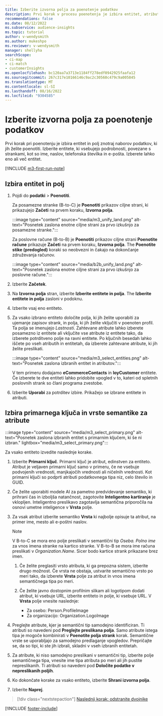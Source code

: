 ```yaml
---
title: Izberite izvorna polja za poenotenje podatkov
description: Prvi korak v procesu poenotenja je izbira entitet, atributov, primarnih ključev in semantičnih tipov za preslikavo podatkov v poenoten profil stranke.
recommendations: false
ms.date: 08/12/2022
ms.subservice: audience-insights
ms.topic: tutorial
author: v-wendysmith
ms.author: mukeshpo
ms.reviewer: v-wendysmith
manager: shellyha
searchScope:
- ci-map
- ci-match
- customerInsights
ms.openlocfilehash: bc120aa7a3713e1184ff278edf0942925faafa12
ms.sourcegitcommit: 267c317e10166146c9ac2c30560c479c9a005845
ms.translationtype: MT
ms.contentlocale: sl-SI
ms.lasthandoff: 08/16/2022
ms.locfileid: "9304585"
---
```

# <a name="select-source-fields-for-data-unification"></a>Izberite izvorna polja za poenotenje podatkov

Prvi korak pri poenotenju je izbira entitet in polj znotraj naborov podatkov, ki jih želite poenotiti. Izberite entitete, ki vsebujejo podrobnosti, povezane s strankami, kot so ime, naslov, telefonska številka in e-pošta. Izberete lahko eno ali več entitet.

[!INCLUDE [m3-first-run-note](includes/m3-first-run-note.md)]

## <a name="select-entities-and-fields"></a>Izbira entitet in polj

1. Pojdi do **podatki** > **Poenotiti**.

   Za posamezne stranke (B-to-C) je **Poenotiti** prikazov ciljne strani, ki prikazujejo **Začeti** na prvem koraku, **Izvorna polja**.

   :::image type="content" source="media/m3_unify_land.png" alt-text="Posnetek zaslona enotne ciljne strani za prvo izkušnjo za posamezne stranke.":::

   Za poslovne račune (B-to-B) je **Poenotiti** prikazov ciljne strani **Poenotite račune** prikazuje **Začeti** na prvem koraku, **Izvorna polja**. The **Poenotite stike (predogled)** koraki so neobvezni in čakajo na dokončanje združevanja računov.

   :::image type="content" source="media/b2b_unify_land.png" alt-text="Posnetek zaslona enotne ciljne strani za prvo izkušnjo za poslovne račune.":::

1. Izberite **Začetek**.

1. Na **Izvorna polja** stran, izberite **Izberite entitete in polja**. The **Izberite entitete in polja** zasloni v podoknu.

1. Izberite vsaj eno entiteto.

1. Za vsako izbrano entiteto določite polja, ki jih želite uporabiti za ujemanje zapisov strank, in polja, ki jih želite vključiti v poenoten profil. Ta polja se imenujejo *Lastnosti*. Zahtevane atribute lahko izberete posamezno iz entitete ali vključite vse atribute iz entitete tako, da izberete potrditveno polje na ravni entitete. Po ključnih besedah lahko iščete po vseh atributih in entitetah, da izberete zahtevane atribute, ki jih želite preslikati.

   :::image type="content" source="media/m3_select_entities.png" alt-text="Posnetek zaslona izbranih entitet in atributov.":::

   V tem primeru dodajamo **eCommerceContacts** in **loyCustomer** entitete. Če izberete te dve entiteti lahko pridobite vpogled v to, kateri od spletnih poslovnih strank so člani programa zvestobe.

1. Izberite **Uporabi** za potrditev izbire. Prikažejo se izbrane entitete in atributi.

## <a name="select-primary-key-and-semantic-type-for-attributes"></a>Izbira primarnega ključa in vrste semantike za atribute

   :::image type="content" source="media/m3_select_primary.png" alt-text="Posnetek zaslona izbranih entitet s primarnim ključem, ki še ni izbran." lightbox="media/m3_select_primary.png":::

Za vsako entiteto izvedite naslednje korake.

1. Izberite **Primarni ključ**. Primarni ključ je atribut, edinstven za entiteto. Atribut je veljaven primarni ključ samo v primeru, če ne vsebuje podvojenih vrednosti, manjkajočih vrednosti ali ničelnih vrednosti. Kot primarni ključi so podprti atributi podatkovnega tipa niz, celo število in GUID.

1. Če želite uporabiti modele AI za pametno predvidevanje semantiko, ki prihrani čas in izboljša natančnost, zagotovite **Inteligentno kartiranje** je vklopljen. Inteligentno preslikavo zagotavlja semantična priporočila na osnovi umetne inteligence v **Vrsta** polje.

1. Za vsak atribut izberite semantiko **Vrsta** ki najbolje opisuje ta atribut, na primer ime, mesto ali e-poštni naslov.

   > [!NOTE]
   > V B-to-C se mora eno polje preslikati v semantični tip *Oseba. Polno ime* za vnos imena stranke na kartico stranke. V B-to-B se mora ime računa preslikati v *Organization.Name*. Sicer bodo kartice strank prikazane brez imen.

   1. Če želite preglasiti vrsto atributa, ki ga prepozna sistem, izberite drugo možnost. Če vrsta ne obstaja, ustvarite semantično vrsto po meri tako, da izberete **Vrsta** polje za atribut in vnos imena semantičnega tipa po meri.

   1. Če želite javno dostopnim profilnim slikam ali logotipom dodati atribut, ki vsebuje URL, izberite entiteto in polje, ki vsebuje URL. V **Vrsta** polje vnesite naslednje:
      - Za osebo: Person.ProfileImage
      - Za organizacijo: Organization.LogoImage

1. Preglejte atribute, kjer je semantični tip samodejno identificiran. Ti atributi so navedeni pod **Preglejte preslikana polja**. Samo atribute istega tipa je mogoče kombinirati v **Poenotite polja strank** korak. Semantične vrste se uporabljajo za samodejno predlaganje vpogledov. Prepričajte se, da so tipi, ki ste jih izbrali, skladni v vseh izbranih entitetah.

1. Za atribute, ki niso samodejno preslikani v semantični tip, izberite polje semantičnega tipa, vnesite ime tipa atributa po meri ali jih pustite nepreslikanih. Ti atributi so navedeni pod **Določite podatke v nepreslikanih poljih**.

1. Ko dokončate korake za vsako entiteto, izberite **Shrani izvorna polja**.

1. Izberite **Naprej**.

> [!div class="nextstepaction"]
> [Naslednji korak: odstranite dvojnike](remove-duplicates.md)

[!INCLUDE [footer-include](includes/footer-banner.md)]
